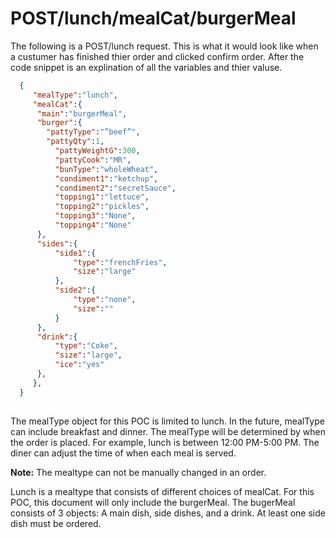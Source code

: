 # POST/lunch/mealCat/burgerMeal

The following is a POST/lunch request. 
This is what it would look like when a custumer has finished thier order and clicked confirm order.
After the code snippet is an explination of all the variables and thier valuse.


``` JSON
  {
     "mealType":"lunch",
     "mealCat":{
  	  "main":"burgerMeal",
  	  "burger":{
        "pattyType":"”beef”",
        "pattyQty":1,
     	  "pattyWeightG":300,
     	  "pattyCook":"MR",
     	  "bunType":"wholeWheat",
     	  "condiment1":"ketchup",
     	  "condiment2":"secretSauce",
     	  "topping1":"lettuce",
     	  "topping2":"pickles",
     	  "topping3":"None",
     	  "topping4":"None"
  	  },
  	  "sides":{
     	  "side1":{
        	  "type":"frenchFries",
        	  "size":"large"
     	  },
     	  "side2":{
        	  "type":"none",
        	  "size":""
     	  }
  	  },
  	  "drink":{
     	  "type":"Coke",
     	  "size":"large",
     	  "ice":"yes"
  	  },
     },
  }
  
```


The mealType object for this POC is limited to lunch. In the future, mealType can include breakfast and dinner. 
The mealType will be determined by when the order is placed. For example, lunch is between 12:00 PM-5:00 PM. 
The diner can adjust the time of when each meal is served. 

**Note:** The mealtype can not be manually changed in an order.

Lunch is a mealtype that consists of different choices of mealCat. 
For this POC, this document will only include the burgerMeal. 
The bugerMeal consists of 3 objects: A main dish, side dishes, and a drink.
At least one side dish must be ordered.

